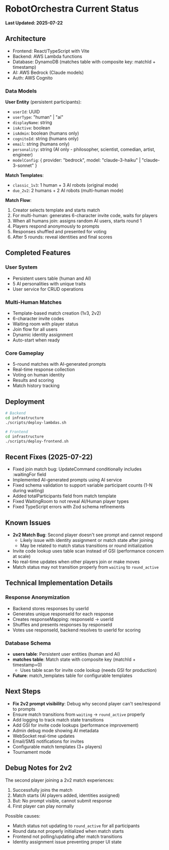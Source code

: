 # RobotOrchestra Current Status

**Last Updated: 2025-07-22**

## Architecture
- Frontend: React/TypeScript with Vite
- Backend: AWS Lambda functions
- Database: DynamoDB (matches table with composite key: matchId + timestamp)
- AI: AWS Bedrock (Claude models)
- Auth: AWS Cognito

### Data Models

**User Entity** (persistent participants):
- `userId`: UUID
- `userType`: "human" | "ai"
- `displayName`: string
- `isActive`: boolean
- `isAdmin`: boolean (humans only)
- `cognitoId`: string (humans only)
- `email`: string (humans only)
- `personality`: string (AI only - philosopher, scientist, comedian, artist, engineer)
- `modelConfig`: { provider: "bedrock", model: "claude-3-haiku" | "claude-3-sonnet" }

**Match Templates**:
- `classic_1v3`: 1 human + 3 AI robots (original mode)
- `duo_2v2`: 2 humans + 2 AI robots (multi-human mode)

**Match Flow**:
1. Creator selects template and starts match
2. For multi-human: generates 6-character invite code, waits for players
3. When all humans join: assigns random AI users, starts round 1
4. Players respond anonymously to prompts
5. Responses shuffled and presented for voting
6. After 5 rounds: reveal identities and final scores

## Completed Features

### User System
- Persistent users table (human and AI)
- 5 AI personalities with unique traits
- User service for CRUD operations

### Multi-Human Matches
- Template-based match creation (1v3, 2v2)
- 6-character invite codes
- Waiting room with player status
- Join flow for all users
- Dynamic identity assignment
- Auto-start when ready

### Core Gameplay
- 5-round matches with AI-generated prompts
- Real-time response collection
- Voting on human identity
- Results and scoring
- Match history tracking

## Deployment
```bash
# Backend
cd infrastructure
./scripts/deploy-lambdas.sh

# Frontend  
cd infrastructure
./scripts/deploy-frontend.sh
```

## Recent Fixes (2025-07-22)
- Fixed join match bug: UpdateCommand conditionally includes :waitingFor field
- Implemented AI-generated prompts using AI service
- Fixed schema validation to support variable participant counts (1-N during waiting)
- Added totalParticipants field from match template
- Fixed WaitingRoom to not reveal AI/Human player types
- Fixed TypeScript errors with Zod schema refinements

## Known Issues
- **2v2 Match Bug**: Second player doesn't see prompt and cannot respond
  - Likely issue with identity assignment or match state after joining
  - May be related to match status transitions or round initialization
- Invite code lookup uses table scan instead of GSI (performance concern at scale)
- No real-time updates when other players join or make moves
- Match status may not transition properly from `waiting` to `round_active`

## Technical Implementation Details

### Response Anonymization
- Backend stores responses by userId
- Generates unique responseId for each response  
- Creates responseMapping: responseId → userId
- Shuffles and presents responses by responseId
- Votes use responseId, backend resolves to userId for scoring

### Database Schema
- **users table**: Persistent user entities (human and AI)
- **matches table**: Match state with composite key (matchId + timestamp=0)
  - Uses table scan for invite code lookup (needs GSI for production)
- **Future**: match_templates table for configurable templates

## Next Steps
- **Fix 2v2 prompt visibility**: Debug why second player can't see/respond to prompts
- Ensure match transitions from `waiting` → `round_active` properly
- Add logging to track match state transitions
- Add GSI for invite code lookups (performance improvement)
- Admin debug mode showing AI metadata
- WebSocket real-time updates
- Email/SMS notifications for invites
- Configurable match templates (3+ players)
- Tournament mode

## Debug Notes for 2v2
The second player joining a 2v2 match experiences:
1. Successfully joins the match
2. Match starts (AI players added, identities assigned)
3. But: No prompt visible, cannot submit response
4. First player can play normally

Possible causes:
- Match status not updating to `round_active` for all participants
- Round data not properly initialized when match starts
- Frontend not polling/updating after match transitions
- Identity assignment issue preventing proper UI state